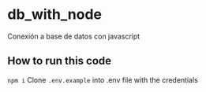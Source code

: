 # db_with_node
Conexión a base de datos con javascript

## How to run this code

`npm i`
Clone `.env.example` into .env file with the credentials